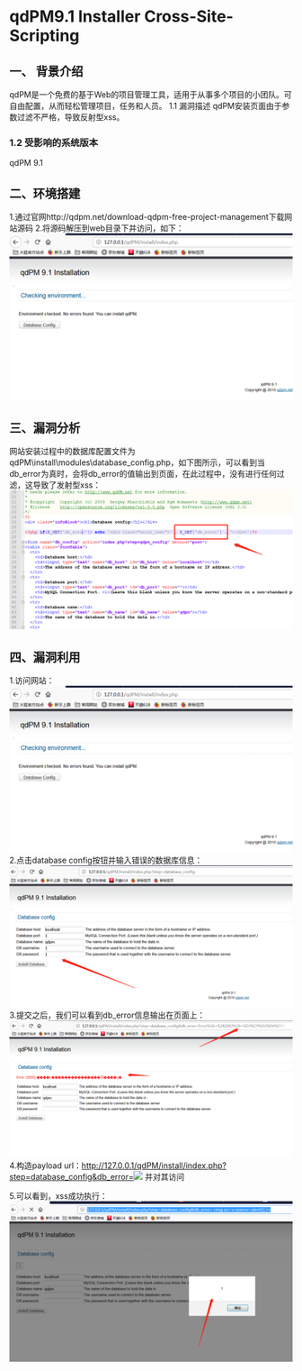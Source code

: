 # qdPM9.1 Installer Cross-Site-Scripting

## 一、	背景介绍
qdPM是一个免费的基于Web的项目管理工具，适用于从事多个项目的小团队。可自由配置，从而轻松管理项目，任务和人员。 1.1 漏洞描述
qdPM安装页面由于参数过滤不严格，导致反射型xss。
### 1.2 受影响的系统版本
qdPM 9.1

## 二、环境搭建
1.通过官网http://qdpm.net/download-qdpm-free-project-management下载网站源码
2.将源码解压到web目录下并访问，如下：
![img1](../img/1.png)
## 三、漏洞分析
网站安装过程中的数据库配置文件为qdPM\install\modules\database_config.php，如下图所示，可以看到当db_error为真时，会将db_error的值输出到页面，在此过程中，没有进行任何过滤，这导致了发射型xss：
 ![img1](../img/2.png)
## 四、漏洞利用
1.访问网站：
 ![img1](../img/1.png)
2.点击database config按钮并输入错误的数据库信息：
 ![img1](../img/3.png)
3.提交之后，我们可以看到db_error信息输出在页面上：
 ![img1](../img/4.png)
4.构造payload url：http://127.0.0.1/qdPM/install/index.php?step=database_config&db_error=<img src=x onerror=alert(1) /> 并对其访问

5.可以看到，xss成功执行：
 ![img1](../img/5.png)
